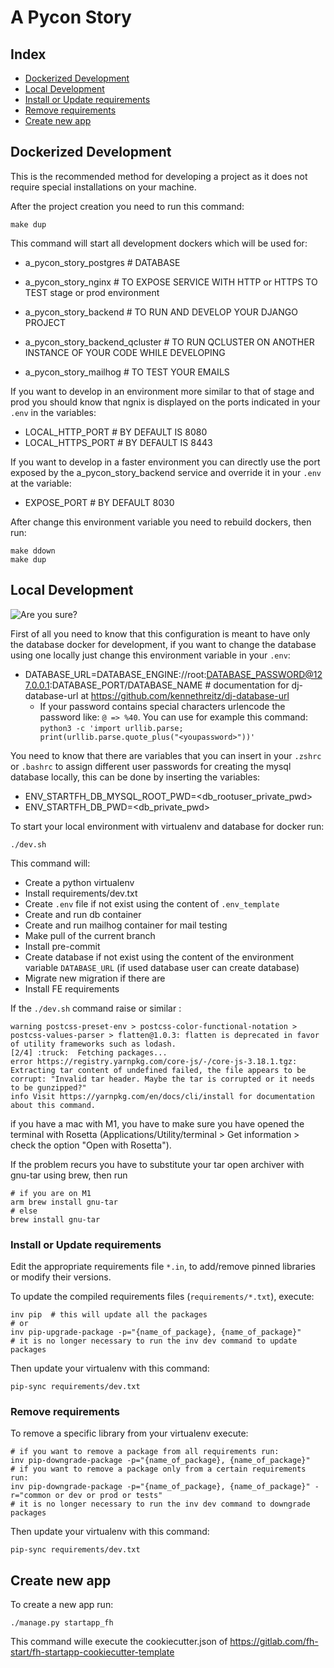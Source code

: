 # A Pycon Story

## Index

- [Dockerized Development](#dockerized-development)
- [Local Development](#local-development)
- [Install or Update requirements](#install-or-update-requirements)
- [Remove requirements](#remove-requirements)
- [Create new app](#create-new-app)

## Dockerized Development

This is the recommended method for developing a project as it does not require special installations on your machine.

After the project creation you need to run this command:

```console
make dup
```

This command will start all development dockers which will be used for:

- a_pycon_story_postgres  # DATABASE

- a_pycon_story_nginx  # TO EXPOSE SERVICE WITH HTTP or HTTPS TO TEST stage or prod environment
- a_pycon_story_backend  # TO RUN AND DEVELOP YOUR DJANGO PROJECT
- a_pycon_story_backend_qcluster  # TO RUN QCLUSTER ON ANOTHER INSTANCE OF YOUR CODE WHILE DEVELOPING
- a_pycon_story_mailhog  # TO TEST YOUR EMAILS

If you want to develop in an environment more similar to that of stage and prod you should know that ngnix is displayed on the ports indicated in your `.env` in the variables:

- LOCAL_HTTP_PORT  # BY DEFAULT IS 8080
- LOCAL_HTTPS_PORT  # BY DEFAULT IS 8443

If you want to develop in a faster environment you can directly use the port exposed by the a_pycon_story_backend service and override it in your `.env` at the variable:

- EXPOSE_PORT  # BY DEFAULT 8030

After change this environment variable you need to rebuild dockers, then run:

```console
make ddown
make dup
```

## Local Development

![Are you sure?](https://dev.frankhood.dev/media/nonono.gif)

First of all you need to know that this configuration is meant to have only the database docker for development, if you want to change the database using one locally just change this environment variable in your `.env`:

- DATABASE_URL=DATABASE_ENGINE://root:DATABASE_PASSWORD@127.0.0.1:DATABASE_PORT/DATABASE_NAME  # documentation for dj-database-url at <https://github.com/kennethreitz/dj-database-url>
  - If your password contains special characters urlencode the password like: `@ => %40`.
    You can use for example this command:
    `python3 -c 'import urllib.parse; print(urllib.parse.quote_plus("<youpassword>"))'`

You need to know that there are variables that you can insert in your `.zshrc` or `.bashrc` to assign different user passwords for creating the mysql database locally, this can be done by inserting the variables:

- ENV_STARTFH_DB_MYSQL_ROOT_PWD=<db_rootuser_private_pwd>
- ENV_STARTFH_DB_PWD=<db_private_pwd>

To start your local environment with virtualenv and database for docker run:

```console
./dev.sh
```

This command will:

- Create a python virtualenv
- Install requirements/dev.txt
- Create `.env` file if not exist using the content of `.env_template`
- Create and run db container
- Create and run mailhog container for mail testing
- Make pull of the current branch
- Install pre-commit
- Create database if not exist using the content of the environment variable `DATABASE_URL` (if used database user can create database)
- Migrate new migration if there are
- Install FE requirements

If the `./dev.sh` command raise or similar :

```console
warning postcss-preset-env > postcss-color-functional-notation > postcss-values-parser > flatten@1.0.3: flatten is deprecated in favor of utility frameworks such as lodash.
[2/4] :truck:  Fetching packages...
error https://registry.yarnpkg.com/core-js/-/core-js-3.18.1.tgz: Extracting tar content of undefined failed, the file appears to be corrupt: "Invalid tar header. Maybe the tar is corrupted or it needs to be gunzipped?"
info Visit https://yarnpkg.com/en/docs/cli/install for documentation about this command.
```

if you have a mac with M1, you have to make sure you have opened the terminal with Rosetta (Applications/Utility/terminal > Get information > check the option "Open with Rosetta").

If the problem recurs you have to substitute your tar open archiver with gnu-tar using brew, then run

```console
# if you are on M1
arm brew install gnu-tar
# else
brew install gnu-tar
```

### Install or Update requirements

Edit the appropriate requirements file `*.in`, to add/remove pinned libraries or modify their versions.

To update the compiled requirements files (`requirements/*.txt`), execute:

```console
inv pip  # this will update all the packages
# or
inv pip-upgrade-package -p="{name_of_package}, {name_of_package}"
# it is no longer necessary to run the inv dev command to update packages
```

Then update your virtualenv with this command:

```console
pip-sync requirements/dev.txt
```

### Remove requirements

To remove a specific library from your virtualenv execute:

```console
# if you want to remove a package from all requirements run:
inv pip-downgrade-package -p="{name_of_package}, {name_of_package}"
# if you want to remove a package only from a certain requirements run:
inv pip-downgrade-package -p="{name_of_package}, {name_of_package}" -r="common or dev or prod or tests"
# it is no longer necessary to run the inv dev command to downgrade packages
```

Then update your virtualenv with this command:

```console
pip-sync requirements/dev.txt
```

## Create new app

To create a new app run:

```console
./manage.py startapp_fh
```

This command wille execute the cookiecutter.json of <https://gitlab.com/fh-start/fh-startapp-cookiecutter-template>
